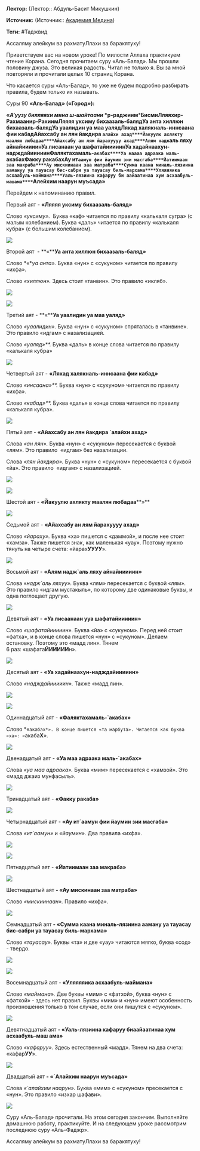 **Лектор:** (Лектор:: Абдуль-Басит Микушкин)

**Источник:** (Источник:: [Академия Медина](https://web.medinaschool.org/school/))

**Теги:** #Таджвид

Ассаляму алейкум ва рахматуЛлахи ва баракятуху!


Приветствуем вас на новом уроке! По милости Аллаха практикуем чтение Корана. Сегодня прочитаем суру «Аль-Балад». Мы прошли половину джуза. Это великая радость. Читал не только я. Вы за мной повторяли и прочитали целых 10 страниц Корана.


Что касается суры «Аль-Балад», то уже не будем подробно разбирать правила, будем только их называть.


Суры 90 **«Аль-Балад» («Город»):**


**«*А‘уузу билляяхи мина* *ш-шайтаани* *р-раджиим*****БисмиЛляяхир-Рахмаанир-Рахиим****Ляяяя уксиму бихаазаль-баляд****Уа анта хиллюн бихаазаль-баляд****Уа уаалидин уа маа уаляд****Лякад халякналь-иннсаана фии кабад****Айахсабу ан лян йакдира `алайхи ахад****Йакуулю ахлякту маалян любадаа****Айахсабу ан лям йарахуууу ахад****Алям надж`аль ляху айнайииииин****Уа лисанаан уа шафатайииииин****Уа хадайнаахун-надждайииииин****Фаляктахамаль-`акабах****Уа маааа адраака маль-`акабах****Факку ракабах****Ау ит`аамун фии йаумин зии масгаба****Йатиимаан заа макраба****Ау мискиинаан заа матраба****Сумма каана миналь-лязиина аамануу уа тауасау бис-сабри уа тауасау биль-мархама****Уляяяяика асхаабуль-маймана****Уаль-лязиина кафаруу би аайаатинаа хум асхаабуль-машама****`Алейхим наарун муъсада»**


Перейдем к напоминанию правил.


Первый аят - **«Ляяяя уксиму бихаазаль-баляд»**


Слово *«уксиму».*  Буква «каф» читается по правилу «калькаля сугра» (с малым колебанием). Буква «даль» читается по правилу «калькаля кубра» (с большим колебанием).


![](https://medinaschool.org/files/images/2020/01/793df3b0a973cb8e5eaa3f97c2c3e142.jpg)


Второй аят  - **«****Уа анта хиллюн бихаазаль-баляд»**


Слово *«**уа анта».* Буква «нун» с «сукуном» читается по правилу «ихфа».


Слово *«хиллюн».* Здесь стоит «танвин». Это правило «икляб».


![](https://medinaschool.org/files/images/2020/01/3295f422c3f22fcea929f84b5eb5c685.jpg)


![](https://medinaschool.org/files/images/2020/01/a163d931a3ff2136abb13c2dd7ea4906.jpg)


Третий аят - **«****Уа уаалидин уа маа уаляд»**


Слово *«уаалидин».* Буква «нун» с «сукуном» спряталась в «танвине». Это правило «идгам» с назализацией.


Слово *«уаляд»**.* Буква «даль» в конце слова читается по правилу «калькаля кубра»


![](https://medinaschool.org/files/images/2020/01/9de1022d0fc3f0627fc359a7eb2aba44.jpg)


Четвертый аят - **«Лякад халякналь-иннсаана фии кабад»**


Слово *«инсаана»**.* Буква «нун» с «сукуном» читается по правилу «ихфа».


Слово *«кабад»**.* Буква «даль» в конце слова читается по правилу «калькаля кубра».


![](https://medinaschool.org/files/images/2020/01/f9e43cd0f8e1c13d5b97acfbb45cb61d.jpg)


Пятый аят - **«Айахсабу ан лян йакдира `алайхи ахад»**


Слова *«ан лян».* Буква «нун» с «сукуном» пересекается с буквой «лям». Это правило  «идгам» без назализации.


Слова *«лян йакдира».* Буква «нун» с «сукуном» пересекается с буквой «йа». Это правило  «идгам» с назализацией.


![](https://medinaschool.org/files/images/2020/01/f5a7ef80beb9f2b4f5c50dbe64654fc3.jpg)


![](https://medinaschool.org/files/images/2020/01/943b2d2bd61103540bfa9454c08491ad.jpg)


Шестой аят - **«Йакуулю ахлякту маалян любадаа****»**


**![](https://medinaschool.org/files/images/2020/01/25786ccded21277bbf7ae5047cdf0922.jpg)**


Седьмой аят - **«Айахсабу ан лям йарахуууу ахад»**


Слово *«йараху».* Буква «ха» пишется с «даммой», и после нее стоит «хамза». Также пишется знак, как маленькая «уау». Поэтому нужно тянуть на четыре счета: «йарах**УУУУ**».


![](https://medinaschool.org/files/images/2020/01/381187807d2b6a43e9b5732d2ebd691d.jpg)


Восьмой аят - **«Алям надж`аль ляху айнайииииин»**


Слова «*надж`аль ляхуу».* Буква «лям» пересекается с буквой «лям». Это правило «идгам мустакыль», по которому две одинаковые буквы, и одна поглощает другую.


![](https://medinaschool.org/files/images/2020/01/130769af1cd7a5c023cfc358590f51a6.jpg)


Девятый аят - **«Уа лисаанаан ууа шафатайииииин»**


Слово *«шафатайииииин».* Буква «йа» с «сукуном». Перед ней стоит «фатха», и в конце слова пишется «нун» с «сукуном». Делаем остановку. Поэтому это «мадд лин». Тянем   
6 раз: «шафата**ЙИИИИИ**н».


![](https://medinaschool.org/files/images/2020/01/f540c5ba5e5e1a2ac2e202c173a24cf6.jpg)


Десятый аят - **«Уа хадайнаахун-надждайииииин»**


Слово *«надждайииииин».* Также «мадд лин».


![](https://medinaschool.org/files/images/2020/01/a9cea31a46e8dd45918872e84c33a69c.jpg)


![](https://medinaschool.org/files/images/2020/01/5451f72a9569dce6c4f2756ec2ecd124.jpg)


Одиннадцатый аят - **«Фаляктахамаль-`акабах»**


Слово *«`акабах*». В конце пишется «та марбута». Читается как буква «ха»: «`акаба**Х**».


![](https://medinaschool.org/files/images/2020/01/954741310812e25c1dce35e56849f054.jpg)


Двенадцатый аят - **«Уа маа адраака маль-`акабах»**


Слова *«уа маа адраака».* Буква «мим» пересекается с «хамзой». Это «мадд джаиз мунфасыль».


![](https://medinaschool.org/files/images/2020/01/02d4166e6a9c764e6d8f509278a4908b.jpg)


Тринадцатый аят - **«Факку ракаба»**


**![](https://medinaschool.org/files/images/2020/01/2daf149ee08fa155e40fa21da3731a01.jpg)**


Четырнадцатый аят - **«Ау ит`аамун фии йаумин зии масгаба»**


Слова *«ит`аамун»* и *«йаумин».* Два правила «ихфа».


![](https://medinaschool.org/files/images/2020/01/5014001603e9df5b96318e6ef60525d2.jpg)


![](https://medinaschool.org/files/images/2020/01/c8a00e9828078d5e35a5361d9c0fd059.jpg)


Пятнадцатый аят - **«Йатиимаан заа макраба»**


**![](https://medinaschool.org/files/images/2020/01/05ff580b4ac79f3a8a68993309cb9125.jpg)**


Шестнадцатый аят **- «Ау мискинаан заа матраба»**


Слово *«мискиинаан».* Правило «ихфа».


![](https://medinaschool.org/files/images/2020/01/211c968eb46b5f75f1bdd289bfbd1041.jpg)


Семнадцатый аят **- «Сумма каана миналь-лязиина ааману уа тауасау бис-сабри уа тауасау биль-мархама»**


Слово *«тауасау».* Буквы «та» и две «уау» читаются мягко, буква «сод» - твердо.


![](https://medinaschool.org/files/images/2020/01/261a40970f890e80a0b536ea6a1816aa.jpg)


![](https://medinaschool.org/files/images/2020/01/ac7be13c37afa1757bc76ff85702735e.jpg)


Восемнадцатый аят **- «Уляяяяика асхаабуль-маймана»**


Слово *«маймана».* Две буквы «мим» с «фатхой», буква «нун» с «фатхой» - здесь нет правил. Буквы «мим» и «нун» имеют особенность произношения только в том случае, если они пишутся с «сукуном».


![](https://medinaschool.org/files/images/2020/01/a86d2d64572cbed72dea9aa608efb349.jpg)


Девятнадцатый аят **- «Уаль-лязиина кафаруу биаайаатинаа хум асхаабуль-маш ама»**


Слово *«кафаруу».* Здесь естественный «мадд». Тянем на два счета: «кафар**УУ**».


![](https://medinaschool.org/files/images/2020/01/49f054af317bb3bb90b3985b01524d09.jpg)


Двадцатый аят **- «`Алайхим наарун муъсада»**


Слова *«`алайхим наарун».* Буква «мим» с «сукуном» пресекается с «нун». Это правило «изхар шафави».


![](https://medinaschool.org/files/images/2020/01/ea68cceae55f7b5b08c31831030de8aa.jpg)


Суру «Аль-Балад» прочитали. На этом сегодня закончим. Выполняйте домашнюю работу, практикуйте. И на следующем уроке рассмотрим последнюю суру «Аль-Фаджр».


Ассаляму алейкум ва рахматуЛлахи ва баракятуху!


